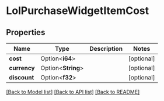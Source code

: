 # LolPurchaseWidgetItemCost

## Properties

Name | Type | Description | Notes
------------ | ------------- | ------------- | -------------
**cost** | Option<**i64**> |  | [optional]
**currency** | Option<**String**> |  | [optional]
**discount** | Option<**f32**> |  | [optional]

[[Back to Model list]](../README.md#documentation-for-models) [[Back to API list]](../README.md#documentation-for-api-endpoints) [[Back to README]](../README.md)


